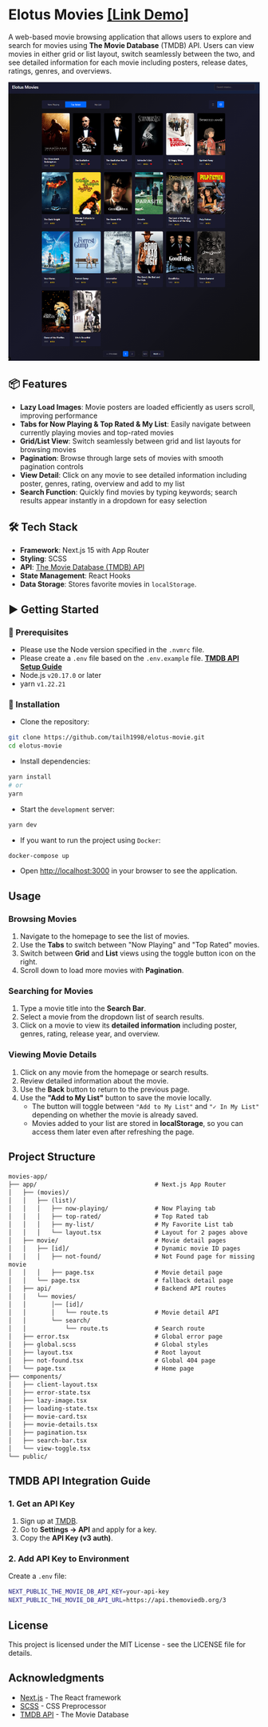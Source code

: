 # Elotus Movies [[Link Demo]](https://elotus-movie-three.vercel.app/)

A web-based movie browsing application that allows users to explore and search for movies using **The Movie Database** (TMDB) API. Users can view movies in either grid or list layout, switch seamlessly between the two, and see detailed information for each movie including posters, release dates, ratings, genres, and overviews.

![Elotus Movies Screenshot](/public/images/grid.png)

## 📦 Features

- **Lazy Load Images**: Movie posters are loaded efficiently as users scroll, improving performance
- **Tabs for Now Playing & Top Rated & My List**: Easily navigate between currently playing movies and top-rated movies
- **Grid/List View**: Switch seamlessly between grid and list layouts for browsing movies
- **Pagination**: Browse through large sets of movies with smooth pagination controls
- **View Detail**: Click on any movie to see detailed information including poster, genres, rating, overview and add to my list
- **Search Function**: Quickly find movies by typing keywords; search results appear instantly in a dropdown for easy selection

## 🛠️ Tech Stack

- **Framework**: Next.js 15 with App Router
- **Styling**: SCSS
- **API**: [The Movie Database (TMDB) API](https://api.themoviedb.org/3)
- **State Management**: React Hooks
- **Data Storage**: Stores favorite movies in `localStorage`.

## ▶️ Getting Started

### 💼 Prerequisites

- Please use the Node version specified in the `.nvmrc` file.
- Please create a `.env` file based on the `.env.example` file. **[TMDB API Setup Guide](#tmdb-api-integration-guide)**
- Node.js `v20.17.0` or later
- yarn `v1.22.21`

### 💾 Installation

- Clone the repository:

```bash
git clone https://github.com/tailh1998/elotus-movie.git
cd elotus-movie
```

- Install dependencies:

```bash
yarn install
# or
yarn
```

- Start the `development` server:

```bash
yarn dev
```

- If you want to run the project using `Docker`:

```bash
docker-compose up
```

- Open [http://localhost:3000](http://localhost:3000) in your browser to see the application.

## Usage

### Browsing Movies

1. Navigate to the homepage to see the list of movies.
2. Use the **Tabs** to switch between "Now Playing" and "Top Rated" movies.
3. Switch between **Grid** and **List** views using the toggle button icon on the right.
4. Scroll down to load more movies with **Pagination**.

### Searching for Movies

1. Type a movie title into the **Search Bar**.
2. Select a movie from the dropdown list of search results.
3. Click on a movie to view its **detailed information** including poster, genres, rating, release year, and overview.

### Viewing Movie Details

1. Click on any movie from the homepage or search results.
2. Review detailed information about the movie.
3. Use the **Back** button to return to the previous page.
4. Use the **"Add to My List"** button to save the movie locally.
   - The button will toggle between `"Add to My List"` and `"✓ In My List"` depending on whether the movie is already saved.
   - Movies added to your list are stored in **localStorage**, so you can access them later even after refreshing the page.

## Project Structure

```.
movies-app/
├── app/                                 # Next.js App Router
│   ├── (movies)/
│   │   ├── (list)/
│   │   │   ├── now-playing/             # Now Playing tab
│   │   │   ├── top-rated/               # Top Rated tab
│   │   │   ├── my-list/                 # My Favorite List tab
│   │   │   └── layout.tsx               # Layout for 2 pages above
│   ├── movie/                           # Movie detail pages
│   │   ├── [id]/                        # Dynamic movie ID pages
│   │   │   ├── not-found/               # Not Found page for missing movie
│   │   │   ├── page.tsx                 # Movie detail page
│   │   └── page.tsx                     # fallback detail page
│   ├── api/                             # Backend API routes
│   │   └── movies/
│   │       │── [id]/
│   │       │   └── route.ts             # Movie detail API
│   │       └── search/
│   │           └── route.ts             # Search route
│   ├── error.tsx                        # Global error page
│   ├── global.scss                      # Global styles
│   ├── layout.tsx                       # Root layout
│   ├── not-found.tsx                    # Global 404 page
│   └── page.tsx                         # Home page
├── components/
│   ├── client-layout.tsx
│   ├── error-state.tsx
│   ├── lazy-image.tsx
│   ├── loading-state.tsx
│   ├── movie-card.tsx
│   ├── movie-details.tsx
│   ├── pagination.tsx
│   ├── search-bar.tsx
│   └── view-toggle.tsx
└── public/
```

## TMDB API Integration Guide

### 1. Get an API Key

1. Sign up at [TMDB](https://www.themoviedb.org/settings/api).
2. Go to **Settings → API** and apply for a key.
3. Copy the **API Key (v3 auth)**.

### 2. Add API Key to Environment

Create a `.env` file:

```bash
NEXT_PUBLIC_THE_MOVIE_DB_API_KEY=your-api-key
NEXT_PUBLIC_THE_MOVIE_DB_API_URL=https://api.themoviedb.org/3
```

## License

This project is licensed under the MIT License - see the LICENSE file for details.

## Acknowledgments

- [Next.js](https://nextjs.org/) - The React framework
- [SCSS](https://github.com/sass/sass) - CSS Preprocessor
- [TMDB API](https://www.themoviedb.org/settings/api) - The Movie Database
